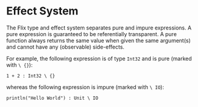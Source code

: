 # Effect System

The Flix type and effect system separates pure and
impure expressions.
A pure expression is guaranteed to be referentially
transparent.
A pure function always returns the same value when
given the same argument(s) and cannot have any
(observable) side-effects.

For example, the following expression is of type
`Int32` and is pure (marked with `\ {}`):

```flix
1 + 2 : Int32 \ {}
```

whereas the following expression is impure (marked with `\ IO`):

```flix
println("Hello World") : Unit \ IO
```
